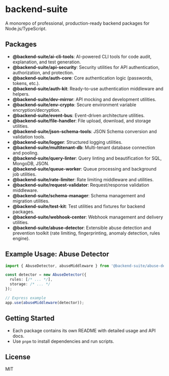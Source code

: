 # backend-suite

A monorepo of professional, production-ready backend packages for Node.js/TypeScript.

## Packages

- **@backend-suite/ai-cli-tools**: AI-powered CLI tools for code audit, explanation, and test generation.
- **@backend-suite/api-security**: Security utilities for API authentication, authorization, and protection.
- **@backend-suite/auth-core**: Core authentication logic (passwords, tokens, etc.).
- **@backend-suite/auth-kit**: Ready-to-use authentication middleware and helpers.
- **@backend-suite/dev-mirror**: API mocking and development utilities.
- **@backend-suite/env-crypto**: Secure environment variable encryption/decryption.
- **@backend-suite/event-bus**: Event-driven architecture utilities.
- **@backend-suite/file-handler**: File upload, download, and storage utilities.
- **@backend-suite/json-schema-tools**: JSON Schema conversion and validation tools.
- **@backend-suite/logger**: Structured logging utilities.
- **@backend-suite/multitenant-db**: Multi-tenant database connection and pooling.
- **@backend-suite/query-linter**: Query linting and beautification for SQL, MongoDB, JSON.
- **@backend-suite/queue-worker**: Queue processing and background job utilities.
- **@backend-suite/rate-limiter**: Rate limiting middleware and utilities.
- **@backend-suite/request-validator**: Request/response validation middleware.
- **@backend-suite/schema-manager**: Schema management and migration utilities.
- **@backend-suite/test-kit**: Test utilities and fixtures for backend packages.
- **@backend-suite/webhook-center**: Webhook management and delivery utilities.
- **@backend-suite/abuse-detector**: Extensible abuse detection and prevention toolkit (rate limiting, fingerprinting, anomaly detection, rules engine).

## Example Usage: Abuse Detector
```ts
import { AbuseDetector, abuseMiddleware } from '@backend-suite/abuse-detector';

const detector = new AbuseDetector({
  rules: [/* ... */],
  storage: /* ... */
});

// Express example
app.use(abuseMiddleware(detector));
```

## Getting Started
- Each package contains its own README with detailed usage and API docs.
- Use `pnpm` to install dependencies and run scripts.

## License
MIT